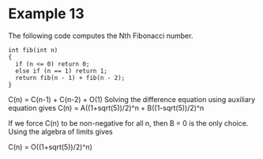 # Example 13

The following code computes the Nth Fibonacci number.

```
int fib(int n)
{
  if (n <= 0) return 0;
  else if (n == 1) return 1;
  return fib(n - 1) + fib(n - 2);
}
```
C(n) = C(n-1) + C(n-2) + O(1)
Solving the difference equation using auxiliary equation gives C(n) = A((1+sqrt(5))/2)^n + B((1-sqrt(5))/2)^n

If we force C(n) to be non-negative for all n, then B = 0 is the only choice. Using the algebra of limits gives

C(n) = O((1+sqrt(5))/2)^n)
